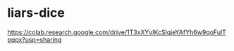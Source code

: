 # liars-dice

https://colab.research.google.com/drive/1T3xXYvlKcSlqjeYAfYh6w9qoFulTpqpx?usp=sharing
